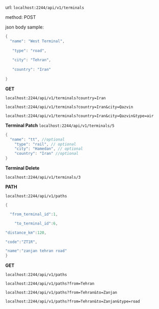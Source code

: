 url: `localhost:2244/api/v1/terminals`

method: POST

json body sample:


```go
{
  "name": "West Terminal",
  
   "type": "road",
 
   "city": "Tehran",
 
   "country": "Iran"
 
}
```
**GET**

```
localhost:2244/api/v1/terminals?country=Iran

localhost:2244/api/v1/terminals?country=Iran&city=Qazvin

localhost:2244/api/v1/terminals?country=Iran&city=Qazvin&type=air
```

**Terminal Patch**
```localhost:2244/api/v1/terminals/5```

```go
{
  "name": "tt", //optional
	"type": "rail", // optional
	"city": "Hamedan", // optional
	"country": "Iran" //optional
}

```
**Terminal Delete**

``` localhost:2244/api/v1/terminals/3 ```


**PATH**
```
localhost:2244/api/v1/paths
```

```go
{

  "from_terminal_id":1,

	"to_terminal_id":6,

"distance_km":120, 

"code":"ZT1R",

"name":"zanjan tehran road"
}

```

**GET**
```
localhost:2244/api/v1/paths

localhost:2244/api/v1/paths?from=Tehran

localhost:2244/api/v1/paths?from=Tehran&to=Zanjan

localhost:2244/api/v1/paths?from=Tehran&to=Zanjan&type=road
```